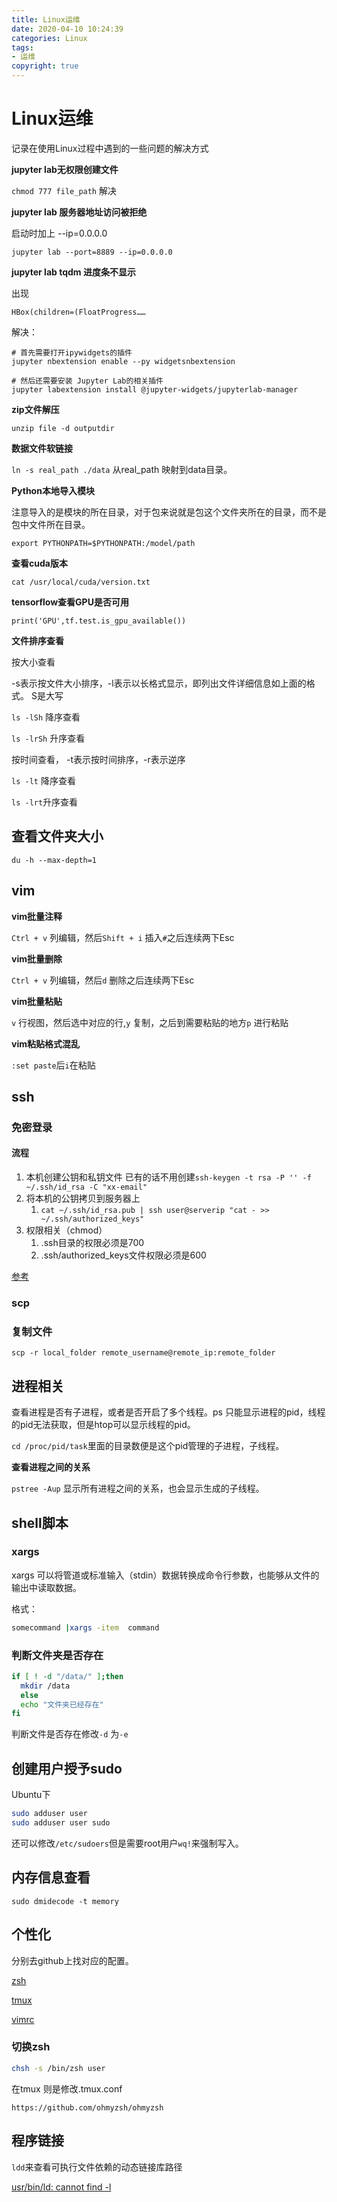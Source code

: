 ```yaml
---
title: Linux运维
date: 2020-04-10 10:24:39
categories: Linux
tags:
- 运维
copyright: true
---
```


# Linux运维

记录在使用Linux过程中遇到的一些问题的解决方式

**jupyter lab无权限创建文件**

`chmod 777 file_path` 解决

**jupyter lab 服务器地址访问被拒绝**

启动时加上 --ip=0.0.0.0

`jupyter lab --port=8889 --ip=0.0.0.0`

**jupyter lab tqdm 进度条不显示**

出现

`HBox(children=(FloatProgress…… `

解决：

```shell
# 首先需要打开ipywidgets的插件
jupyter nbextension enable --py widgetsnbextension
 
# 然后还需要安装 Jupyter Lab的相关插件
jupyter labextension install @jupyter-widgets/jupyterlab-manager
```

**zip文件解压**

`unzip file -d outputdir`

**数据文件软链接**

`ln -s real_path ./data` 从real_path 映射到data目录。

**Python本地导入模块**

注意导入的是模块的所在目录，对于包来说就是包这个文件夹所在的目录，而不是包中文件所在目录。

`export PYTHONPATH=$PYTHONPATH:/model/path`

**查看cuda版本**

`cat /usr/local/cuda/version.txt`

**tensorflow查看GPU是否可用**

`print('GPU',tf.test.is_gpu_available())`

**文件排序查看**

按大小查看

-s表示按文件大小排序，-l表示以长格式显示，即列出文件详细信息如上面的格式。 S是大写

`ls -lSh`  降序查看

`ls -lrSh` 升序查看

按时间查看， -t表示按时间排序，-r表示逆序

`ls -lt` 降序查看

`ls -lrt`升序查看

## 查看文件夹大小

`du -h --max-depth=1`

## vim

**vim批量注释**

`Ctrl + v` 列编辑，然后`Shift + i` 插入`#`之后连续两下Esc

**vim批量删除**

`Ctrl + v` 列编辑，然后`d` 删除之后连续两下Esc

**vim批量粘贴**

`v` 行视图，然后选中对应的行,`y` 复制，之后到需要粘贴的地方`p` 进行粘贴

**vim粘贴格式混乱**

`:set paste`后`i`在粘贴

## ssh

### 免密登录

#### 流程

1. 本机创建公钥和私钥文件 已有的话不用创建`ssh-keygen -t rsa -P '' -f ~/.ssh/id_rsa -C "xx-email"`
2. 将本机的公钥拷贝到服务器上
   1. `cat ~/.ssh/id_rsa.pub | ssh user@serverip "cat - >> ~/.ssh/authorized_keys"`
3. 权限相关（chmod）
   1.  .ssh目录的权限必须是700
   2. .ssh/authorized_keys文件权限必须是600

[参考](https://juejin.im/post/6844903734233792519)

### scp

### 复制文件

```shell
scp -r local_folder remote_username@remote_ip:remote_folder 
```

## 进程相关

查看进程是否有子进程，或者是否开启了多个线程。ps 只能显示进程的pid，线程的pid无法获取，但是htop可以显示线程的pid。

`cd /proc/pid/task`里面的目录数便是这个pid管理的子进程，子线程。

**查看进程之间的关系**

`pstree -Aup` 显示所有进程之间的关系，也会显示生成的子线程。

## shell脚本

### xargs

xargs 可以将管道或标准输入（stdin）数据转换成命令行参数，也能够从文件的输出中读取数据。

格式：

```sh
somecommand |xargs -item  command
```

### 判断文件夹是否存在

```sh
if [ ! -d "/data/" ];then
  mkdir /data
  else
  echo "文件夹已经存在"
fi
```

判断文件是否存在修改`-d` 为`-e`

## 创建用户授予sudo

Ubuntu下

```sh
sudo adduser user
sudo adduser user sudo
```

还可以修改`/etc/sudoers`但是需要root用户`wq!`来强制写入。

## 内存信息查看

```
sudo dmidecode -t memory
```



## 个性化

分别去github上找对应的配置。

[zsh](https://github.com/ohmyzsh/ohmyzsh)

[tmux](https://github.com/gpakosz/.tmux)

[vimrc](https://github.com/amix/vimrc)

### 切换zsh

```sh
chsh -s /bin/zsh user
```

在tmux 则是修改.tmux.conf

```
https://github.com/ohmyzsh/ohmyzsh
```

## 程序链接

`ldd`来查看可执行文件依赖的动态链接库路径

[usr/bin/ld: cannot find -l](https://stackoverflow.com/questions/16710047/usr-bin-ld-cannot-find-lnameofthelibrary)
